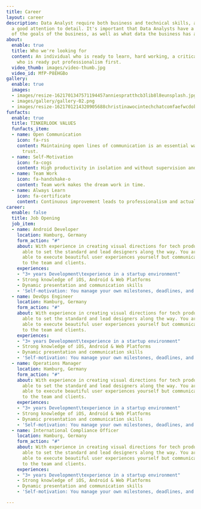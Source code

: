 ```yaml
---
title: Career
layout: career
description: Data Analyst require both business and technical skills, and must have
  a good attention to detail. It's important that Data Analysts have a good understanding
  of the goals of the business, as well as what data the business has at its disposal.
about:
  enable: true
  title: Who we're looking for
  content: An individual who is ready to learn, hard working, a critical thinker and
    who is ready put professionalism first.
  video_thumb: images/video-thumb.jpg
  video_id: MfP-P8EHGBo
gallery:
  enable: true
  images:
  - images/resize-1621701347571194457anniespratthcb3lib8l8eunsplash.jpg
  - images/gallery/gallery-02.png
  - images/resize-1621701214320905688christinawocintechchatcomfaefwcdokigunsplash.jpg
funfacts:
  enable: true
  title: TINKERLOOK VALUES
  funfacts_item:
  - name: Open Communication
    icon: fa-rss
    content: Maintaining open lines of communication is an essential way of building
      trust.
  - name: Self-Motivation
    icon: fa-cogs
    content: High productivity in isolation and without supervision and monitoring.
  - name: Team Work
    icon: fa-handshake-o
    content: Team work makes the dream work in time.
  - name: Always Learn
    icon: fa-certificate
    content: Continuous improvement leads to professionalism and actualization.
career:
  enable: false
  title: Job Opening
  job_item:
  - name: Android Developer
    location: Hamburg, Germany
    form_action: "#"
    about: With experience in creating visual directions for tech products, you are
      able to set the standard and lead designers along the way. You are not only
      able to execute beautiful user experiences yourself but communicate those concepts
      to the team and clients.
    experiences:
    - "3+ years Development\texperience in a startup environment"
    - Strong knowledge of iOS, Android & Web Platforms
    - Dynamic presentation and communication skills
    - 'Self-motivation: You manage your own milestones, deadlines, and priorities'
  - name: DevOps Engineer
    location: Hamburg, Germany
    form_action: "#"
    about: With experience in creating visual directions for tech products, you are
      able to set the standard and lead designers along the way. You are not only
      able to execute beautiful user experiences yourself but communicate those concepts
      to the team and clients.
    experiences:
    - "3+ years Development\texperience in a startup environment"
    - Strong knowledge of iOS, Android & Web Platforms
    - Dynamic presentation and communication skills
    - 'Self-motivation: You manage your own milestones, deadlines, and priorities'
  - name: Operations Manager
    location: Hamburg, Germany
    form_action: "#"
    about: With experience in creating visual directions for tech products, you are
      able to set the standard and lead designers along the way. You are not only
      able to execute beautiful user experiences yourself but communicate those concepts
      to the team and clients.
    experiences:
    - "3+ years Development\texperience in a startup environment"
    - Strong knowledge of iOS, Android & Web Platforms
    - Dynamic presentation and communication skills
    - 'Self-motivation: You manage your own milestones, deadlines, and priorities'
  - name: International Compliance Officer
    location: Hamburg, Germany
    form_action: "#"
    about: With experience in creating visual directions for tech products, you are
      able to set the standard and lead designers along the way. You are not only
      able to execute beautiful user experiences yourself but communicate those concepts
      to the team and clients.
    experiences:
    - "3+ years Development\texperience in a startup environment"
    - Strong knowledge of iOS, Android & Web Platforms
    - Dynamic presentation and communication skills
    - 'Self-motivation: You manage your own milestones, deadlines, and priorities'

---
```

